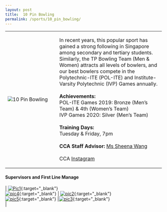```yaml
---
layout: post
title:  10 Pin Bowling
permalink: /sports/10_pin_bowling/
---
```


<table>
    <tr>
        <td style="width:33%"><image src="{{site.baseurl}}/images/CCA_10_pin_bowling.jpg" style="display:block;margin-left:auto;margin-right:auto;" alt="10 Pin Bowling"></image></td>
        <td>
            <p>
                In recent years, this popular sport has gained a strong following in Singapore among secondary and tertiary students. Similarly, the TP Bowling Team (Men & Women) attracts all levels of bowlers, and our best bowlers compete in the Polytechnic-ITE (POL-ITE) and Institute-Varsity Polytechnic (IVP) Games annually.<br>
                <br>
                <b>Achievements:</b><br>
                POL-ITE Games 2019: Bronze (Men’s Team) & 4th (Women’s Team)<br>
                IVP Games 2020: Silver (Men’s Team)<br>
                <br>
                <b>Training Days:</b><br>
                Tuesday & Friday, 7pm<br>
                <br>
                <b>CCA Staff Advisor:</b> <a href="mailto:hengnuan@tp.edu.sg">Ms Sheena Wang</a><br>
                <br>
                CCA <a href="https://www.instagram.com/tp.bowling">Instagram</a>
            </p>
        </td>
    </tr>
</table>

#### Supervisors and First Line Manage
| [![Pic1](/images/training/engaging-the-disengaged_1.png)](http://nexleaders.com/engaging-the-disengaged/){:target="_blank"}  <br> [![pic4](/images/training/understanding-self-leadership_1.png)](http://nexleaders.com/self-leadership/){:target="_blank"}  | [![pic2](/images/training/why-do-asians-avoid-conflict_3.jpg)](http://nexleaders.com/why-do-asians-avoid-conflict/){:target="_blank"}  <br> [![pic5](/images/training/7-up-to-personal-effectiveness_1.jpg)](http://nexleaders.com/7ups-to-personal-effectiveness/){:target="_blank"}  |[![pic3](/images/training/unleasingthe%20greatness_1.png)](http://nexleaders.com/unleashing-greatness-in-you/){:target="_blank"}  <br> |

